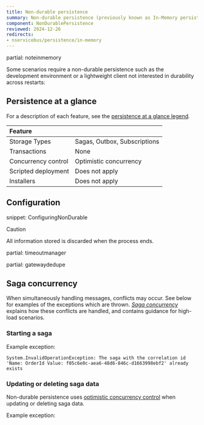 ```yaml
---
title: Non-durable persistence
summary: Non-durable persistence (previously known as In-Memory persistence) stores data in a non-durable manner
component: NonDurablePersistence
reviewed: 2024-12-26
redirects:
- nservicebus/persistence/in-memory
---
```


partial: noteinmemory

Some scenarios require a non-durable persistence such as the development environment or a lightweight client not interested in durability across restarts:

## Persistence at a glance

For a description of each feature, see the [persistence at a glance legend](/persistence/#persistence-at-a-glance).

|Feature                    |   |
|:---                       |---
|Storage Types              |Sagas, Outbox, Subscriptions
|Transactions               |None
|Concurrency control        |Optimistic concurrency
|Scripted deployment        |Does not apply
|Installers                 |Does not apply

## Configuration

snippet: ConfiguringNonDurable

> [!CAUTION]
> All information stored is discarded when the process ends.

partial: timeoutmanager

partial: gatewaydedupe

## Saga concurrency

When simultaneously handling messages, conflicts may occur. See below for examples of the exceptions which are thrown. _[Saga concurrency](/nservicebus/sagas/concurrency.md)_ explains how these conflicts are handled, and contains guidance for high-load scenarios.

### Starting a saga

Example exception:

```
System.InvalidOperationException: The saga with the correlation id 'Name: OrderId Value: f05c6e0c-aea6-48d6-846c-d1663998ebf2' already exists
```

### Updating or deleting saga data

Non-durable persistence uses [optimistic concurrency control](https://en.wikipedia.org/wiki/Optimistic_concurrency_control) when updating or deleting saga data.

Example exception:
